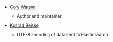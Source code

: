 * [Cory Watson](https://github.com/gphat)

  * Author and maintainer

* [Konrad Beiske](https://github.com/beiske)

  * UTF-8 encoding of data sent to Elasticsearch